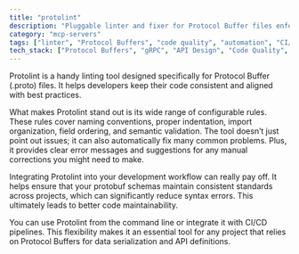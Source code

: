 ```yaml
---
title: "protolint"
description: "Pluggable linter and fixer for Protocol Buffer files enforcing style and conventions"
category: "mcp-servers"
tags: ["linter", "Protocol Buffers", "code quality", "automation", "CI/CD"]
tech_stack: ["Protocol Buffers", "gRPC", "API Design", "Code Quality", "Linting Tools"]
---
```


Protolint is a handy linting tool designed specifically for Protocol Buffer (.proto) files. It helps developers keep their code consistent and aligned with best practices.

What makes Protolint stand out is its wide range of configurable rules. These rules cover naming conventions, proper indentation, import organization, field ordering, and semantic validation. The tool doesn’t just point out issues; it can also automatically fix many common problems. Plus, it provides clear error messages and suggestions for any manual corrections you might need to make.

Integrating Protolint into your development workflow can really pay off. It helps ensure that your protobuf schemas maintain consistent standards across projects, which can significantly reduce syntax errors. This ultimately leads to better code maintainability.

You can use Protolint from the command line or integrate it with CI/CD pipelines. This flexibility makes it an essential tool for any project that relies on Protocol Buffers for data serialization and API definitions.